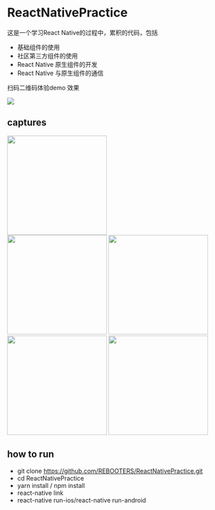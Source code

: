 # ReactNativePractice

这是一个学习React Native的过程中，累积的代码，包括
- 基础组件的使用
- 社区第三方组件的使用
- React Native 原生组件的开发
- React Native 与原生组件的通信

扫码二维码体验demo 效果

<img src="https://github.com/REBOOTERS/ReactNativePractice/blob/44b3acde93ae3b3bedf877e52754742462f14893/captures/download.png"/>

## captures


<img width=231 src="https://github.com/REBOOTERS/ReactNativePractice/blob/fb12c22d63b7b61e4773813c1fb0d5ddfb994e45/captures/vectoricons.png"/>

<div>
<img width=231 src="https://github.com/REBOOTERS/ReactNativePractice/blob/55ee2201f5118996243c76a7f42457a1fe72167b/captures/scrollview.gif"/>
<img width=231 src="https://github.com/REBOOTERS/ReactNativePractice/blob/55ee2201f5118996243c76a7f42457a1fe72167b/captures/animations.gif"/>
</div>
<div>
<img width=231 src="https://github.com/REBOOTERS/ReactNativePractice/blob/55ee2201f5118996243c76a7f42457a1fe72167b/captures/flatlist.gif"/>
<img width=231 src="https://github.com/REBOOTERS/ReactNativePractice/blob/55ee2201f5118996243c76a7f42457a1fe72167b/captures/swipe.gif"/>
</div>


## how to run 

- git clone https://github.com/REBOOTERS/ReactNativePractice.git
- cd ReactNativePractice
- yarn install / npm install 
- react-native link 
- react-native run-ios/react-native run-android


